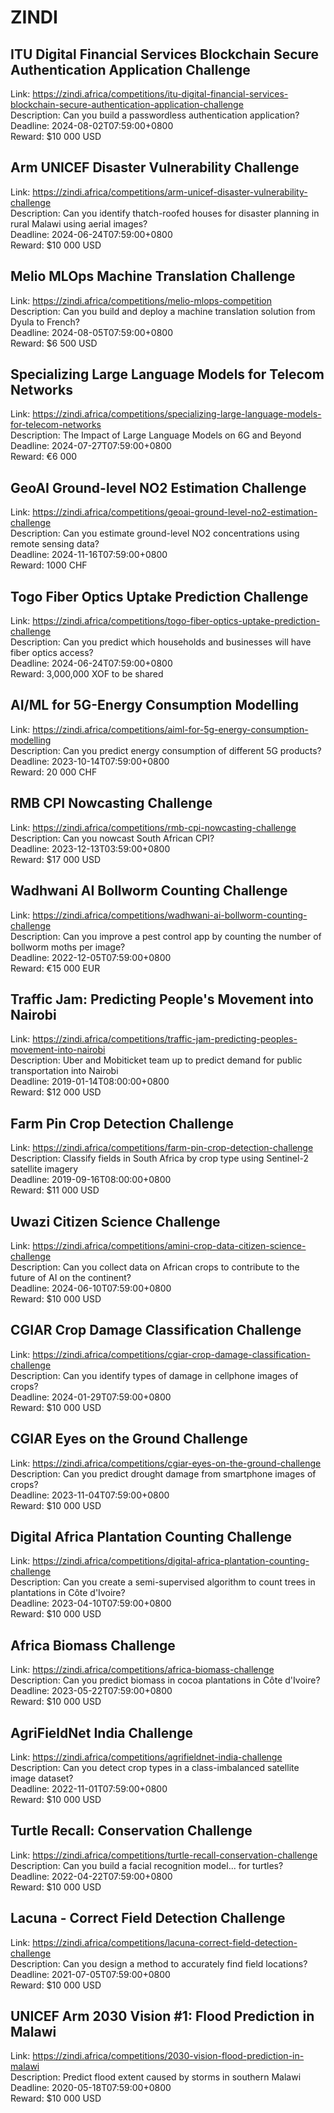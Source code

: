 # ZINDI



## ITU Digital Financial Services Blockchain Secure Authentication Application Challenge

Link: https://zindi.africa/competitions/itu-digital-financial-services-blockchain-secure-authentication-application-challenge  
Description: Can you build a passwordless authentication application?   
Deadline: 2024-08-02T07:59:00+0800  
Reward: $10 000 USD  


## Arm UNICEF Disaster Vulnerability Challenge

Link: https://zindi.africa/competitions/arm-unicef-disaster-vulnerability-challenge  
Description: Can you identify thatch-roofed houses for disaster planning in rural Malawi using aerial images?  
Deadline: 2024-06-24T07:59:00+0800  
Reward: $10 000 USD  


## Melio MLOps Machine Translation Challenge

Link: https://zindi.africa/competitions/melio-mlops-competition  
Description: Can you build and deploy a machine translation solution from Dyula to French?  
Deadline: 2024-08-05T07:59:00+0800  
Reward: $6 500 USD  


## Specializing Large Language Models for Telecom Networks 

Link: https://zindi.africa/competitions/specializing-large-language-models-for-telecom-networks  
Description: The Impact of Large Language Models on 6G and Beyond  
Deadline: 2024-07-27T07:59:00+0800  
Reward: €6 000  


## GeoAI Ground-level NO2 Estimation Challenge 

Link: https://zindi.africa/competitions/geoai-ground-level-no2-estimation-challenge  
Description: Can you estimate ground-level NO2 concentrations using remote sensing data?  
Deadline: 2024-11-16T07:59:00+0800  
Reward: 1000 CHF  


## Togo Fiber Optics Uptake Prediction Challenge

Link: https://zindi.africa/competitions/togo-fiber-optics-uptake-prediction-challenge  
Description: Can you predict which households and businesses will have fiber optics access?  
Deadline: 2024-06-24T07:59:00+0800  
Reward: 3,000,000 XOF to be shared  


## AI/ML for 5G-Energy Consumption Modelling 

Link: https://zindi.africa/competitions/aiml-for-5g-energy-consumption-modelling  
Description: Can you predict energy consumption of different 5G products?  
Deadline: 2023-10-14T07:59:00+0800  
Reward: 20 000 CHF  


## RMB CPI Nowcasting Challenge

Link: https://zindi.africa/competitions/rmb-cpi-nowcasting-challenge  
Description: Can you nowcast South African CPI?  
Deadline: 2023-12-13T03:59:00+0800  
Reward: $17 000 USD  


## Wadhwani AI Bollworm Counting Challenge

Link: https://zindi.africa/competitions/wadhwani-ai-bollworm-counting-challenge  
Description: Can you  improve a pest control app by counting the number of bollworm moths per image?  
Deadline: 2022-12-05T07:59:00+0800  
Reward: €15 000 EUR  


## Traffic Jam: Predicting People's Movement into Nairobi

Link: https://zindi.africa/competitions/traffic-jam-predicting-peoples-movement-into-nairobi  
Description: Uber and Mobiticket team up to predict demand for public transportation into Nairobi  
Deadline: 2019-01-14T08:00:00+0800  
Reward: $12 000 USD  


## Farm Pin Crop Detection Challenge

Link: https://zindi.africa/competitions/farm-pin-crop-detection-challenge  
Description: Classify fields in South Africa by crop type using Sentinel-2 satellite imagery  
Deadline: 2019-09-16T08:00:00+0800  
Reward: $11 000 USD  


## Uwazi Citizen Science Challenge

Link: https://zindi.africa/competitions/amini-crop-data-citizen-science-challenge  
Description: Can you collect data on African crops to contribute to the future of AI on the continent?  
Deadline: 2024-06-10T07:59:00+0800  
Reward: $10 000 USD  


## CGIAR Crop Damage Classification Challenge

Link: https://zindi.africa/competitions/cgiar-crop-damage-classification-challenge  
Description: Can you identify types of damage in cellphone images of crops?  
Deadline: 2024-01-29T07:59:00+0800  
Reward: $10 000 USD  


## CGIAR Eyes on the Ground Challenge

Link: https://zindi.africa/competitions/cgiar-eyes-on-the-ground-challenge  
Description: Can you predict drought damage from smartphone images of crops?  
Deadline: 2023-11-04T07:59:00+0800  
Reward: $10 000 USD  


## Digital Africa Plantation Counting Challenge

Link: https://zindi.africa/competitions/digital-africa-plantation-counting-challenge  
Description: Can you create a semi-supervised algorithm to count trees in plantations in Côte d'Ivoire?  
Deadline: 2023-04-10T07:59:00+0800  
Reward: $10 000 USD  


## Africa Biomass Challenge

Link: https://zindi.africa/competitions/africa-biomass-challenge  
Description: Can you predict biomass in cocoa plantations in Côte d'Ivoire?  
Deadline: 2023-05-22T07:59:00+0800  
Reward: $10 000 USD  


## AgriFieldNet India Challenge

Link: https://zindi.africa/competitions/agrifieldnet-india-challenge  
Description: Can you detect crop types in a class-imbalanced satellite image dataset?  
Deadline: 2022-11-01T07:59:00+0800  
Reward: $10 000 USD  


## Turtle Recall: Conservation Challenge

Link: https://zindi.africa/competitions/turtle-recall-conservation-challenge  
Description: Can you build a facial recognition model... for turtles?  
Deadline: 2022-04-22T07:59:00+0800  
Reward: $10 000 USD  


## Lacuna - Correct Field Detection Challenge

Link: https://zindi.africa/competitions/lacuna-correct-field-detection-challenge  
Description: Can you design a method to accurately find field locations?  
Deadline: 2021-07-05T07:59:00+0800  
Reward: $10 000 USD  


## UNICEF Arm 2030 Vision #1: Flood Prediction in Malawi

Link: https://zindi.africa/competitions/2030-vision-flood-prediction-in-malawi  
Description: Predict flood extent caused by storms in southern Malawi  
Deadline: 2020-05-18T07:59:00+0800  
Reward: $10 000 USD  


